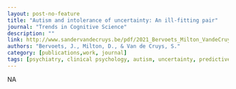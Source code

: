 ```yaml
---
layout: post-no-feature
title: "Autism and intolerance of uncertainty: An ill-fitting pair"
journal: "Trends in Cognitive Science"
description: ""
link: http://www.sandervandecruys.be/pdf/2021_Bervoets_Milton_VandeCruys_TiCS.pdf
authors: "Bervoets, J., Milton, D., & Van de Cruys, S."
category: [publications,work, journal]
tags: [psychiatry, clinical psychology, autism, uncertainty, predictive processing]
---
```

NA